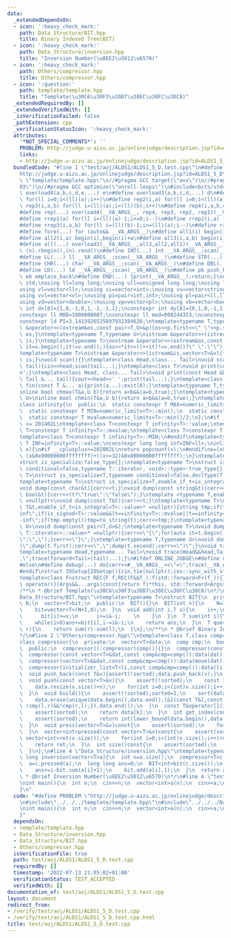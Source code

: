 ```yaml
---
data:
  _extendedDependsOn:
  - icon: ':heavy_check_mark:'
    path: Data_Structure/BIT.hpp
    title: Binary Indexed Tree(BIT)
  - icon: ':heavy_check_mark:'
    path: Data_Structure/inversion.hpp
    title: "Inversion Number(\u8EE2\u5012\u6570)"
  - icon: ':heavy_check_mark:'
    path: Others/compressor.hpp
    title: Others/compressor.hpp
  - icon: ':question:'
    path: template/template.hpp
    title: "Template(\u30C6\u30F3\u30D7\u30EC\u30FC\u30C8)"
  _extendedRequiredBy: []
  _extendedVerifiedWith: []
  _isVerificationFailed: false
  _pathExtension: cpp
  _verificationStatusIcon: ':heavy_check_mark:'
  attributes:
    '*NOT_SPECIAL_COMMENTS*': ''
    PROBLEM: http://judge.u-aizu.ac.jp/onlinejudge/description.jsp?id=ALDS1_5_D
    links:
    - http://judge.u-aizu.ac.jp/onlinejudge/description.jsp?id=ALDS1_5_D
  bundledCode: "#line 1 \"test/aoj/ALDS1/ALDS1_5_D.test.cpp\"\n#define PROBLEM \"\
    http://judge.u-aizu.ac.jp/onlinejudge/description.jsp?id=ALDS1_5_D\"\n#line 2\
    \ \"template/template.hpp\"\n//#pragma GCC target(\"avx\")\n//#pragma GCC optimize(\"\
    O3\")\n//#pragma GCC optimize(\"unroll-loops\")\n#include<bits/stdc++.h>\n#define\
    \ overload4(a,b,c,d,e,...) e\n#define overload3(a,b,c,d,...) d\n#define rep1(a)\
    \ for(ll i=0;i<(ll)(a);i++)\n#define rep2(i,a) for(ll i=0;i<(ll)(a);i++)\n#define\
    \ rep3(i,a,b) for(ll i=(ll)(a);i<(ll)(b);i++)\n#define rep4(i,a,b,c) for(ll i=(ll)(a);i<(ll)(b);i+=(ll)(c))\n\
    #define rep(...) overload4(__VA_ARGS__, rep4, rep3, rep2, rep1)(__VA_ARGS__)\n\
    #define rrep1(a) for(ll i=(ll)(a)-1;i>=0;i--)\n#define rrep2(i,a) for(ll i=(ll)(a)-1;i>=0;i--)\n\
    #define rrep3(i,a,b) for(ll i=(ll)(b)-1;i>=(ll)(a);i--)\n#define rrep(...) overload3(__VA_ARGS__,rrep3,rrep2,rrep1)(__VA_ARGS__)\n\
    #define fore(...) for (auto&& __VA_ARGS__)\n#define all1(i) begin(i),end(i)\n\
    #define all2(i,a) begin(i),begin(i)+a\n#define all3(i,a,b) begin(i)+a,begin(i)+b\n\
    #define all(...) overload3(__VA_ARGS__,all3,all2,all1)(__VA_ARGS__)\n#define rall(n)\
    \ (n).rbegin(),(n).rend()\n#define INT(...) int __VA_ARGS__;scan(__VA_ARGS__)\n\
    #define LL(...) ll __VA_ARGS__;scan(__VA_ARGS__)\n#define STR(...) string __VA_ARGS__;scan(__VA_ARGS__)\n\
    #define CHR(...) char __VA_ARGS__;scan(__VA_ARGS__)\n#define DBL(...) double __VA_ARGS__;scan(__VA_ARGS__)\n\
    #define LD(...) ld __VA_ARGS__;scan(__VA_ARGS__)\n#define pb push_back\n#define\
    \ eb emplace_back\n#define END(...) {print(__VA_ARGS__);return;}\nusing namespace\
    \ std;\nusing ll=long long;\nusing ull=unsigned long long;\nusing ld=long double;\n\
    using vl=vector<ll>;\nusing vi=vector<int>;\nusing vs=vector<string>;\nusing vc=vector<char>;\n\
    using vvl=vector<vl>;\nusing pi=pair<int,int>;\nusing pl=pair<ll,ll>;\nusing vvc=vector<vc>;\n\
    using vd=vector<double>;\nusing vp=vector<pl>;\nusing vb=vector<bool>;\nconstexpr\
    \ int dx[8]={1,0,-1,0,1,-1,-1,1};\nconstexpr int dy[8]={0,1,0,-1,1,1,-1,-1};\n\
    constexpr ll MOD=1000000007;\nconstexpr ll mod=998244353;\nconstexpr ld EPS=1e-8;\n\
    constexpr ld PI=3.1415926535897932384626;\ntemplate<typename T,typename U>\nostream\
    \ &operator<<(ostream&os,const pair<T,U>&p){os<<p.first<<\" \"<<p.second;return\
    \ os;}\ntemplate<typename T,typename U>\nistream &operator>>(istream&is,pair<T,U>&p){is>>p.first>>p.second;return\
    \ is;}\ntemplate<typename T>\nostream &operator<<(ostream&os,const vector<T>&v){for(auto\
    \ it=v.begin();it!=v.end();){os<<*it<<((++it)!=v.end()?\" \":\"\");}return os;}\n\
    template<typename T>\nistream &operator>>(istream&is,vector<T>&v){for(T &in:v){is>>in;}return\
    \ is;}\nvoid scan(){}\ntemplate<class Head,class... Tail>\nvoid scan(Head&head,Tail&...\
    \ tail){cin>>head;scan(tail...);}\ntemplate<class T>\nvoid print(const T &t){cout<<t<<'\\\
    n';}\ntemplate<class Head, class... Tail>\nvoid print(const Head &head, const\
    \ Tail &... tail){cout<<head<<' ';print(tail...);}\ntemplate<class... T>\nvoid\
    \ fin(const T &... a){print(a...);exit(0);}\ntemplate<typename T,typename U>\n\
    inline bool chmax(T&a,U b){return a<b&&(a=b,true);}\ntemplate<typename T,typename\
    \ U>\ninline bool chmin(T&a,U b){return a>b&&(a=b,true);}\ntemplate<typename T>\n\
    class infinity{\n  public:\n  static constexpr T MAX=numeric_limits<T>::max();\n\
    \  static constexpr T MIN=numeric_limits<T>::min();\n  static constexpr T value=numeric_limits<T>::max()/2;\n\
    \  static constexpr T mvalue=numeric_limits<T>::min()/2;\n};\n#if __cplusplus\
    \ <= 201402L\ntemplate<class T>constexpr T infinity<T>::value;\ntemplate<class\
    \ T>constexpr T infinity<T>::mvalue;\ntemplate<class T>constexpr T infinity<T>::MAX;\n\
    template<class T>constexpr T infinity<T>::MIN;\n#endif\ntemplate<typename T>constexpr\
    \ T INF=infinity<T>::value;\nconstexpr long long inf=INF<ll>;\ninline int popcnt(ull\
    \ x){\n#if __cplusplus>=202002L\nreturn popcount(x);\n#endif\nx=(x&0x5555555555555555)+((x>>1)&0x5555555555555555);x=(x&0x3333333333333333)+((x>>2)&0x3333333333333333);x=(x&0x0f0f0f0f0f0f0f0f)+((x>>4)&0x0f0f0f0f0f0f0f0f);x=(x&0x00ff00ff00ff00ff)+((x>>8)&0x00ff00ff00ff00ff);x=(x&0x0000ffff0000ffff)+((x>>16)&0x0000ffff0000ffff);return\
    \ (x&0x00000000ffffffff)+((x>>32)&0x00000000ffffffff);\n}\ntemplate<typename T,typename=void>\n\
    struct is_specialize:false_type{};\ntemplate<typename T>\nstruct is_specialize<T,typename\
    \ conditional<false,typename T::iterator, void>::type>:true_type{};\ntemplate<typename\
    \ T>\nstruct is_specialize<T,typename conditional<false,decltype(T::first),void>::type>:true_type{};\n\
    template<typename T>\nstruct is_specialize<T,enable_if_t<is_integral<T>::value,void>>:true_type{};\n\
    void dump(const char&t){cerr<<t;}\nvoid dump(const string&t){cerr<<t;}\nvoid dump(const\
    \ bool&t){cerr<<(t?\"true\":\"false\");}\ntemplate <typename T,enable_if_t<!is_specialize<T>::value,nullptr_t>\
    \ =nullptr>\nvoid dump(const T&t){cerr<<t;}\ntemplate<typename T>\nvoid dump(const\
    \ T&t,enable_if_t<is_integral<T>::value>* =nullptr){string tmp;if(t==infinity<T>::value||t==infinity<T>::MAX)tmp=\"\
    inf\";if(is_signed<T>::value&&(t==infinity<T>::mvalue||t==infinity<T>::MIN))tmp=\"\
    -inf\";if(tmp.empty())tmp=to_string(t);cerr<<tmp;}\ntemplate<typename T,typename\
    \ U>\nvoid dump(const pair<T,U>&);\ntemplate<typename T>\nvoid dump(const T&t,enable_if_t<!is_void<typename\
    \ T::iterator>::value>* =nullptr){cerr<<\"{\";for(auto it=t.begin();it!=t.end();){dump(*it);cerr<<(++it==t.end()?\"\
    \":\",\");}cerr<<\"}\";}\ntemplate<typename T,typename U>\nvoid dump(const pair<T,U>&t){cerr<<\"\
    (\";dump(t.first);cerr<<\",\";dump(t.second);cerr<<\")\";}\nvoid trace(){cerr<<endl;}\n\
    template<typename Head,typename... Tail>\nvoid trace(Head&&head,Tail&&... tail){dump(head);if(sizeof...(tail))cerr<<\"\
    ,\";trace(forward<Tail>(tail)...);}\n#ifdef ONLINE_JUDGE\n#define debug(...) (void(0))\n\
    #else\n#define debug(...) do{cerr<<#__VA_ARGS__<<\"=\";trace(__VA_ARGS__);}while(0)\n\
    #endif\nstruct IOSetup{IOSetup(){cin.tie(nullptr);ios::sync_with_stdio(false);cout.tie(0);cout<<fixed<<setprecision(12);cerr<<fixed<<setprecision(12);}};\n\
    template<class F>struct REC{F f;REC(F&&f_):f(std::forward<F>(f_)){}template<class...Args>auto\
    \ operator()(Args&&...args)const{return f(*this, std::forward<Args>(args)...);}};\n\
    /**\n * @brief Template(\u30C6\u30F3\u30D7\u30EC\u30FC\u30C8)\n*/\n#line 2 \"\
    Data_Structure/BIT.hpp\"\ntemplate<typename T>\nstruct BIT{\n  private:\n  int\
    \ N;\n  vector<T>bit;\n  public:\n  BIT(){}\n  BIT(int n){\n    N=1;\n    while(N<n)N<<=1;\n\
    \    bit=vector<T>(N+1,0);\n  }\n  void add(int i,T x){\n    i++;\n    while(i<=N){\n\
    \      bit[i]+=x;\n      i+=i&-i;    \n    }\n  }\n  T sum(int i){\n    T ans=0;\n\
    \    while(i>0)ans+=bit[i],i-=i&-i;\n    return ans;\n  }\n  T query(int l,int\
    \ r){\n    return sum(r)-sum(l);\n  }\n};\n/**\n * @brief Binary Indexed Tree(BIT)\n\
    */\n#line 2 \"Others/compressor.hpp\"\ntemplate<class T,class comp=less<T>>\n\
    class compressor{\n  private:\n  vector<T>data;\n  comp cmp;\n  bool sorted=false;\n\
    \  public:\n  compressor():compressor(comp()){}\n  compressor(const comp&cmp):cmp(cmp){}\n\
    \  compressor(const vector<T>&dat,const comp&cmp=comp()):data(dat),cmp(cmp){}\n\
    \  compressor(vector<T>&&dat,const comp&cmp=comp()):data(move(dat)),cmp(cmp){}\n\
    \  compressor(initializer_list<T>li,const comp&cmp=comp()):data(li.begin(),li.end()),cmp(cmp){}\n\
    \  void push_back(const T&v){assert(!sorted);data.push_back(v);}\n  void push_back(T&&v){assert(!sorted);data.push_back(move(v));}\n\
    \  void push(const vector<T>&v){\n    assert(!sorted);\n    const int n=data.size();\n\
    \    data.resize(v.size()+n);\n    for(int i=0;i<(int)v.size();i++)data[i+n]=v[i];\n\
    \  }\n  void build(){\n    assert(!sorted);sorted=1;\n    sort(data.begin(),data.end(),cmp);\n\
    \    data.erase(unique(data.begin(),data.end(),[&](const T&l,const T&r)->bool{return\
    \ !cmp(l,r)&&!cmp(r,l);}),data.end());\n  }\n  const T&operator[](int k)const&{\n\
    \    assert(sorted);\n    return data[k];\n  }\n  int get_index(const T&v)const{\n\
    \    assert(sorted);\n    return int(lower_bound(data.begin(),data.end(),v,cmp)-data.begin());\n\
    \  }\n  void press(vector<T>&v)const{\n    assert(sorted);\n    for(auto&&i:v)i=get_index(i);\n\
    \  }\n  vector<int>pressed(const vector<T>&v)const{\n    assert(sorted);\n   \
    \ vector<int>ret(v.size());\n    for(int i=0;i<(int)v.size();i++)ret[i]=get_index(v[i]);\n\
    \    return ret;\n  }\n  int size()const{\n    assert(sorted);\n    return data.size();\n\
    \  }\n};\n#line 4 \"Data_Structure/inversion.hpp\"\ntemplate<typename T>\nlong\
    \ long inversion(vector<T>a){\n  int n=a.size();\n  compressor<T>c(a);\n  c.build();\n\
    \  a=c.pressed(a);\n  long long ans=0;\n  BIT<int>bit(c.size());\n  for(int i=0;i<n;i++){\n\
    \    ans+=i-bit.sum(a[i]+1);\n    bit.add(a[i],1);\n  }\n  return ans;\n}\n/**\n\
    \ * @brief Inversion Number(\u8EE2\u5012\u6570)\n*/\n#line 4 \"test/aoj/ALDS1/ALDS1_5_D.test.cpp\"\
    \nint main(){\n  int n;\n  cin>>n;\n  vector<int>a(n);\n  cin>>a;\n  cout<<inversion(a)<<endl;\n\
    }\n"
  code: "#define PROBLEM \"http://judge.u-aizu.ac.jp/onlinejudge/description.jsp?id=ALDS1_5_D\"\
    \n#include\"../../../template/template.hpp\"\n#include\"../../../Data_Structure/inversion.hpp\"\
    \nint main(){\n  int n;\n  cin>>n;\n  vector<int>a(n);\n  cin>>a;\n  cout<<inversion(a)<<endl;\n\
    }"
  dependsOn:
  - template/template.hpp
  - Data_Structure/inversion.hpp
  - Data_Structure/BIT.hpp
  - Others/compressor.hpp
  isVerificationFile: true
  path: test/aoj/ALDS1/ALDS1_5_D.test.cpp
  requiredBy: []
  timestamp: '2022-07-13 21:05:02+01:00'
  verificationStatus: TEST_ACCEPTED
  verifiedWith: []
documentation_of: test/aoj/ALDS1/ALDS1_5_D.test.cpp
layout: document
redirect_from:
- /verify/test/aoj/ALDS1/ALDS1_5_D.test.cpp
- /verify/test/aoj/ALDS1/ALDS1_5_D.test.cpp.html
title: test/aoj/ALDS1/ALDS1_5_D.test.cpp
---
```


